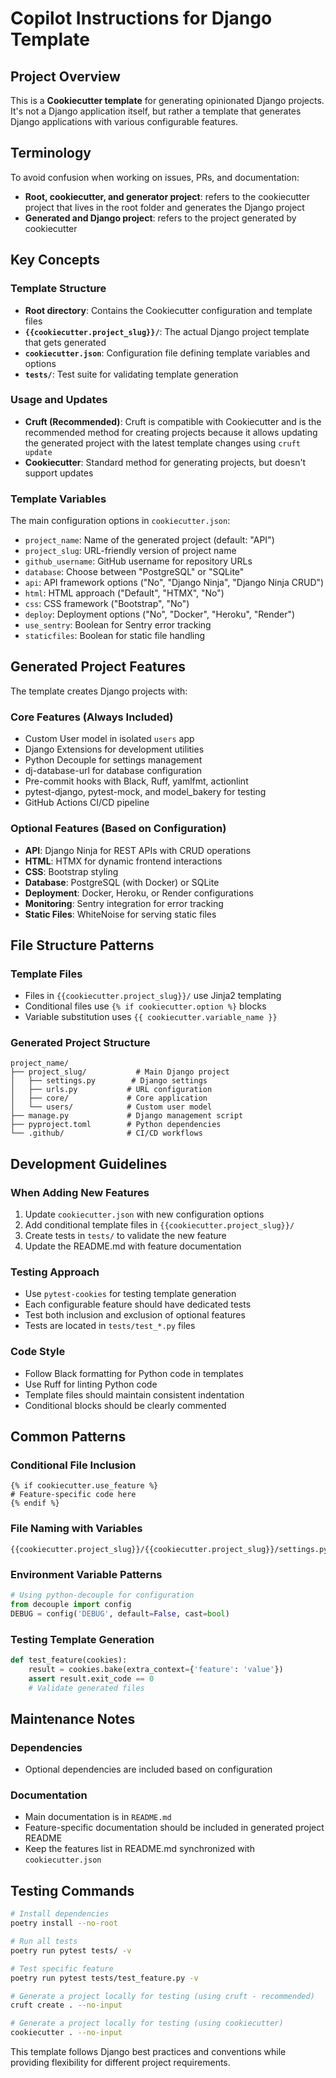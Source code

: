 # Copilot Instructions for Django Template

## Project Overview

This is a **Cookiecutter template** for generating opinionated Django projects. It's not a Django application itself, but rather a template that generates Django applications with various configurable features.

## Terminology

To avoid confusion when working on issues, PRs, and documentation:
- **Root, cookiecutter, and generator project**: refers to the cookiecutter project that lives in the root folder and generates the Django project
- **Generated and Django project**: refers to the project generated by cookiecutter

## Key Concepts

### Template Structure
- **Root directory**: Contains the Cookiecutter configuration and template files
- **`{{cookiecutter.project_slug}}/`**: The actual Django project template that gets generated
- **`cookiecutter.json`**: Configuration file defining template variables and options
- **`tests/`**: Test suite for validating template generation

### Usage and Updates
- **Cruft (Recommended)**: Cruft is compatible with Cookiecutter and is the recommended method for creating projects because it allows updating the generated project with the latest template changes using `cruft update`
- **Cookiecutter**: Standard method for generating projects, but doesn't support updates

### Template Variables
The main configuration options in `cookiecutter.json`:
- `project_name`: Name of the generated project (default: "API")
- `project_slug`: URL-friendly version of project name
- `github_username`: GitHub username for repository URLs
- `database`: Choose between "PostgreSQL" or "SQLite"
- `api`: API framework options ("No", "Django Ninja", "Django Ninja CRUD")
- `html`: HTML approach ("Default", "HTMX", "No")
- `css`: CSS framework ("Bootstrap", "No")
- `deploy`: Deployment options ("No", "Docker", "Heroku", "Render")
- `use_sentry`: Boolean for Sentry error tracking
- `staticfiles`: Boolean for static file handling

## Generated Project Features

The template creates Django projects with:

### Core Features (Always Included)
- Custom User model in isolated `users` app
- Django Extensions for development utilities
- Python Decouple for settings management
- dj-database-url for database configuration
- Pre-commit hooks with Black, Ruff, yamlfmt, actionlint
- pytest-django, pytest-mock, and model_bakery for testing
- GitHub Actions CI/CD pipeline

### Optional Features (Based on Configuration)
- **API**: Django Ninja for REST APIs with CRUD operations
- **HTML**: HTMX for dynamic frontend interactions
- **CSS**: Bootstrap styling
- **Database**: PostgreSQL (with Docker) or SQLite
- **Deployment**: Docker, Heroku, or Render configurations
- **Monitoring**: Sentry integration for error tracking
- **Static Files**: WhiteNoise for serving static files

## File Structure Patterns

### Template Files
- Files in `{{cookiecutter.project_slug}}/` use Jinja2 templating
- Conditional files use `{% if cookiecutter.option %}` blocks
- Variable substitution uses `{{ cookiecutter.variable_name }}`

### Generated Project Structure
```
project_name/
├── project_slug/           # Main Django project
│   ├── settings.py        # Django settings
│   ├── urls.py           # URL configuration
│   ├── core/             # Core application
│   └── users/            # Custom user model
├── manage.py             # Django management script
├── pyproject.toml        # Python dependencies
└── .github/              # CI/CD workflows
```

## Development Guidelines

### When Adding New Features
1. Update `cookiecutter.json` with new configuration options
2. Add conditional template files in `{{cookiecutter.project_slug}}/`
3. Create tests in `tests/` to validate the new feature
4. Update the README.md with feature documentation

### Testing Approach
- Use `pytest-cookies` for testing template generation
- Each configurable feature should have dedicated tests
- Test both inclusion and exclusion of optional features
- Tests are located in `tests/test_*.py` files

### Code Style
- Follow Black formatting for Python code in templates
- Use Ruff for linting Python code
- Template files should maintain consistent indentation
- Conditional blocks should be clearly commented

## Common Patterns

### Conditional File Inclusion
```jinja2
{% if cookiecutter.use_feature %}
# Feature-specific code here
{% endif %}
```

### File Naming with Variables
```
{{cookiecutter.project_slug}}/{{cookiecutter.project_slug}}/settings.py
```

### Environment Variable Patterns
```python
# Using python-decouple for configuration
from decouple import config
DEBUG = config('DEBUG', default=False, cast=bool)
```

### Testing Template Generation
```python
def test_feature(cookies):
    result = cookies.bake(extra_context={'feature': 'value'})
    assert result.exit_code == 0
    # Validate generated files
```

## Maintenance Notes

### Dependencies
- Optional dependencies are included based on configuration

### Documentation
- Main documentation is in `README.md`
- Feature-specific documentation should be included in generated project README
- Keep the features list in README.md synchronized with `cookiecutter.json`

## Testing Commands

```bash
# Install dependencies
poetry install --no-root

# Run all tests
poetry run pytest tests/ -v

# Test specific feature
poetry run pytest tests/test_feature.py -v

# Generate a project locally for testing (using cruft - recommended)
cruft create . --no-input

# Generate a project locally for testing (using cookiecutter)
cookiecutter . --no-input
```

This template follows Django best practices and conventions while providing flexibility for different project requirements.
